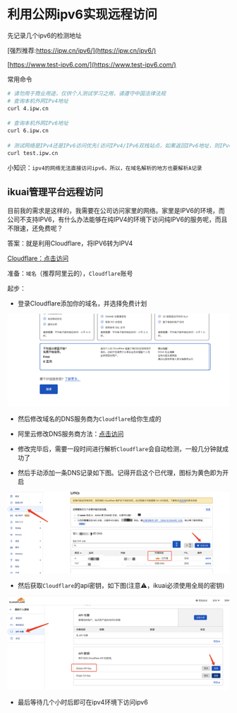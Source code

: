 # 利用公网ipv6实现远程访问
先记录几个ipv6的检测地址

[强烈推荐:https://ipw.cn/ipv6/](https://ipw.cn/ipv6/)

[https://www.test-ipv6.com/](https://www.test-ipv6.com/)

常用命令
```bash
# 请勿用于商业用途，仅供个人测试学习之用，请遵守中国法律法规
# 查询本机外网IPv4地址
curl 4.ipw.cn

# 查询本机外网IPv6地址
curl 6.ipw.cn

# 测试网络是IPv4还是IPv6访问优先(访问IPv4/IPv6双栈站点，如果返回IPv6地址，则IPv6访问优先)
curl test.ipw.cn
```
小知识：`ipv4的网络无法直接访问ipv6，所以，在域名解析的地方也要解析A记录`
## ikuai管理平台远程访问

目前我的需求是这样的，我需要在公司访问家里的网络。家里是IPV6的环境，而公司不支持IPV6，有什么办法能够在纯IPV4的环境下访问纯IPV6的服务呢，而且不限速，还免费呢？

答案：就是利用Cloudflare，将IPV6转为IPV4

[Cloudflare：点击访问](https://dash.cloudflare.com/bc25671c4b2c14dab6efbfadb2d548ca)

准备：`域名`（推荐阿里云的），`Cloudflare`账号

起步：

- 登录Cloudflare添加你的域名，并选择免费计划


![](/vuepress/docs/images/daynote/1.png)



- 然后修改域名的DNS服务商为`Cloudflare`给你生成的
- 阿里云修改DNS服务商方法：[点击访问](https://help.aliyun.com/document_detail/54157.html?spm=a2c4g.11186623.0.0.d8805ec1DE8cHW)

- 修改完毕后，需要一段时间进行解析`Cloudflare`会自动检测，一般几分钟就成功了
- 然后手动添加一条DNS记录如下图。记得开启这个已代理，图标为黄色即为开启
  
![](/vuepress/docs/images/daynote/2.jpg)

- 然后获取`Cloudflare`的api密钥，如下图(注意⚠️，ikuai必须使用全局的密钥)

![](/vuepress/docs/images/daynote/3.png)

- 最后等待几个小时后即可在ipv4环境下访问ipv6